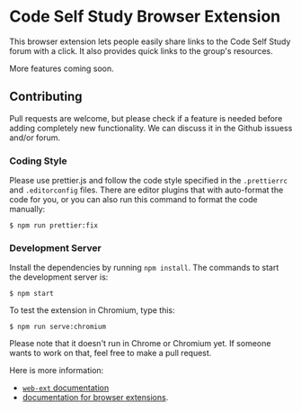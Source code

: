 # Code Self Study Browser Extension

This browser extension lets people easily share links to the Code Self Study forum with a click. It also provides quick links to the group's resources.

More features coming soon.

## Contributing

Pull requests are welcome, but please check if a feature is needed before adding completely new functionality. We can discuss it in the Github issuess and/or forum.

### Coding Style

Please use prettier.js and follow the code style specified in the `.prettierrc` and `.editorconfig` files. There are editor plugins that with auto-format the code for you, or you can also run this command to format the code manually:

```text
$ npm run prettier:fix
```

### Development Server

Install the dependencies by running `npm install`. The commands to start the development server is:

```text
$ npm start
```

To test the extension in Chromium, type this:

```text
$ npm run serve:chromium
```

Please note that it doesn't run in Chrome or Chromium yet. If someone wants to work on that, feel free to make a pull request.

Here is more information:

- [`web-ext` documentation](https://github.com/mozilla/web-ext)
- [documentation for browser extensions](https://developer.mozilla.org/en-US/docs/Mozilla/Add-ons/WebExtensions).
